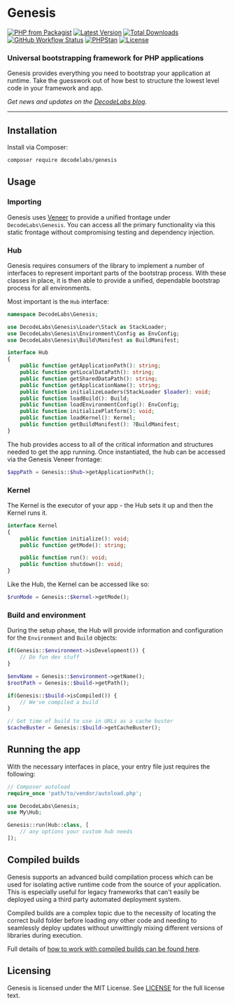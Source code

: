 # Genesis

[![PHP from Packagist](https://img.shields.io/packagist/php-v/decodelabs/genesis?style=flat)](https://packagist.org/packages/decodelabs/genesis)
[![Latest Version](https://img.shields.io/packagist/v/decodelabs/genesis.svg?style=flat)](https://packagist.org/packages/decodelabs/genesis)
[![Total Downloads](https://img.shields.io/packagist/dt/decodelabs/genesis.svg?style=flat)](https://packagist.org/packages/decodelabs/genesis)
[![GitHub Workflow Status](https://img.shields.io/github/actions/workflow/status/decodelabs/genesis/integrate.yml?branch=develop)](https://github.com/decodelabs/genesis/actions/workflows/integrate.yml)
[![PHPStan](https://img.shields.io/badge/PHPStan-enabled-44CC11.svg?longCache=true&style=flat)](https://github.com/phpstan/phpstan)
[![License](https://img.shields.io/packagist/l/decodelabs/genesis?style=flat)](https://packagist.org/packages/decodelabs/genesis)

### Universal bootstrapping framework for PHP applications

Genesis provides everything you need to bootstrap your application at runtime. Take the guesswork out of how best to structure the lowest level code in your framework and app.

_Get news and updates on the [DecodeLabs blog](https://blog.decodelabs.com)._

---


## Installation

Install via Composer:

```bash
composer require decodelabs/genesis
```

## Usage

### Importing

Genesis uses [Veneer](https://github.com/decodelabs/veneer) to provide a unified frontage under <code>DecodeLabs\Genesis</code>.
You can access all the primary functionality via this static frontage without compromising testing and dependency injection.


### Hub

Genesis requires consumers of the library to implement a number of interfaces to represent important parts of the bootstrap process. With these classes in place, it is then able to provide a unified, dependable bootstrap process for all environments.

Most important is the `Hub` interface:

```php
namespace DecodeLabs\Genesis;

use DecodeLabs\Genesis\Loader\Stack as StackLoader;
use DecodeLabs\Genesis\Environment\Config as EnvConfig;
use DecodeLabs\Genesis\Build\Manifest as BuildManifest;

interface Hub
{
    public function getApplicationPath(): string;
    public function getLocalDataPath(): string;
    public function getSharedDataPath(): string;
    public function getApplicationName(): string;
    public function initializeLoaders(StackLoader $loader): void;
    public function loadBuild(): Build;
    public function loadEnvironmentConfig(): EnvConfig;
    public function initializePlatform(): void;
    public function loadKernel(): Kernel;
    public function getBuildManifest(): ?BuildManifest;
}
```

The hub provides access to all of the critical information and structures needed to get the app running.
Once instantiated, the hub can be accessed via the Genesis Veneer frontage:

```php
$appPath = Genesis::$hub->getApplicationPath();
```


### Kernel

The Kernel is the executor of your app - the Hub sets it up and then the Kernel runs it.

```php
interface Kernel
{
    public function initialize(): void;
    public function getMode(): string;

    public function run(): void;
    public function shutdown(): void;
}
```

Like the Hub, the Kernel can be accessed like so:

```php
$runMode = Genesis::$kernel->getMode();
```


### Build and environment

During the setup phase, the Hub will provide information and configuration for the `Environment` and `Build` objects:

```php
if(Genesis::$environment->isDevelopment()) {
    // Do fun dev stuff
}

$envName = Genesis::$environment->getName();
$rootPath = Genesis::$build->getPath();

if(Genesis::$build->isCompiled()) {
    // We've compiled a build
}

// Get time of build to use in URLs as a cache buster
$cacheBuster = Genesis::$build->getCacheBuster();
```


## Running the app

With the necessary interfaces in place, your entry file just requires the following:

```php
// Composer autoload
require_once 'path/to/vendor/autoload.php';

use DecodeLabs\Genesis;
use My\Hub;

Genesis::run(Hub::class, [
    // any options your custom hub needs
]);
```


## Compiled builds

Genesis supports an advanced build compilation process which can be used for isolating active runtime code from the source of your application. This is especially useful for legacy frameworks that can't easily be deployed using a third party automated deployment system.

Compiled builds are a complex topic due to the necessity of locating the correct build folder before loading _any_ other code and needing to seamlessly deploy updates without unwittingly mixing different versions of libraries during execution.

Full details of [how to work with compiled builds can be found here](docs/builds.md).

## Licensing

Genesis is licensed under the MIT License. See [LICENSE](./LICENSE) for the full license text.
